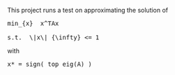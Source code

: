 This project runs a test on approximating the solution of

<pre>
min_{x}  x^TAx

s.t.  \|x\|_{\infty} <= 1
</pre>

with 

<pre>
x* = sign( top_eig(A) )
</pre>
